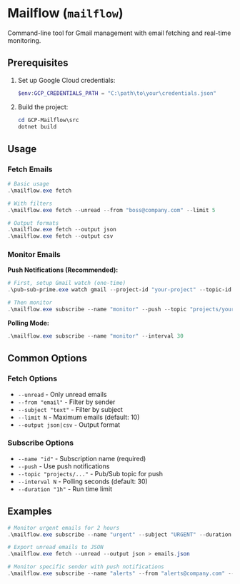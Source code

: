 # Mailflow (`mailflow`)

Command-line tool for Gmail management with email fetching and real-time monitoring.

## Prerequisites

1. Set up Google Cloud credentials:
   ```powershell
   $env:GCP_CREDENTIALS_PATH = "C:\path\to\your\credentials.json"
   ```

2. Build the project:
   ```powershell
   cd GCP-Mailflow\src
   dotnet build
   ```

## Usage

### Fetch Emails

```powershell
# Basic usage
.\mailflow.exe fetch

# With filters
.\mailflow.exe fetch --unread --from "boss@company.com" --limit 5

# Output formats
.\mailflow.exe fetch --output json
.\mailflow.exe fetch --output csv
```

### Monitor Emails

**Push Notifications (Recommended):**
```powershell
# First, setup Gmail watch (one-time)
.\pub-sub-prime.exe watch gmail --project-id "your-project" --topic-id "gmail-notifications"

# Then monitor
.\mailflow.exe subscribe --name "monitor" --push --topic "projects/your-project/topics/gmail-notifications"
```

**Polling Mode:**
```powershell
.\mailflow.exe subscribe --name "monitor" --interval 30
```

## Common Options

### Fetch Options
- `--unread` - Only unread emails
- `--from "email"` - Filter by sender
- `--subject "text"` - Filter by subject
- `--limit N` - Maximum emails (default: 10)
- `--output json|csv` - Output format

### Subscribe Options
- `--name "id"` - Subscription name (required)
- `--push` - Use push notifications
- `--topic "projects/..."` - Pub/Sub topic for push
- `--interval N` - Polling seconds (default: 30)
- `--duration "1h"` - Run time limit

## Examples

```powershell
# Monitor urgent emails for 2 hours
.\mailflow.exe subscribe --name "urgent" --subject "URGENT" --duration "2h"

# Export unread emails to JSON
.\mailflow.exe fetch --unread --output json > emails.json

# Monitor specific sender with push notifications
.\mailflow.exe subscribe --name "alerts" --from "alerts@company.com" --push
```
